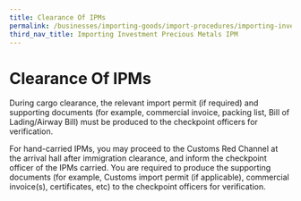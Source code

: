 ```yaml
---
title: Clearance Of IPMs
permalink: /businesses/importing-goods/import-procedures/importing-investment-precious-metals-ipms/clearance-of-ipms/
third_nav_title: Importing Investment Precious Metals IPM
---
```


# Clearance Of IPMs

During cargo clearance, the relevant import permit (if required) and supporting documents (for example, commercial invoice, packing list, Bill of Lading/Airway Bill) must be produced to the checkpoint officers for verification.
    
For hand-carried IPMs, you may proceed to the Customs Red Channel at the arrival hall after immigration clearance, and inform the checkpoint officer of the IPMs carried. You are required to produce the supporting documents (for example, Customs import permit (if applicable), commercial invoice(s), certificates, etc) to the checkpoint officers for verification.
